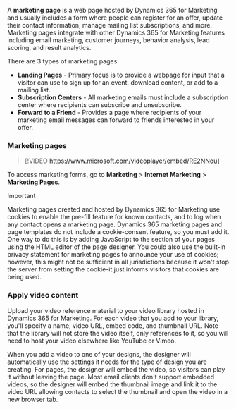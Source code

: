 A **marketing page** is a web page hosted by Dynamics 365 for Marketing and usually includes a form where people can register for an offer, update their contact information, manage mailing list subscriptions, and more. Marketing pages integrate with other Dynamics 365 for Marketing features including email marketing, customer journeys, behavior analysis, lead scoring, and result analytics.

There are 3 types of marketing pages:

- **Landing Pages** - Primary focus is to provide a webpage for input that a visitor can use to sign up for an event, download content, or add to a mailing list.
- **Subscription Centers** - All marketing emails must include a subscription center where recipients can subscribe and unsubscribe.
- **Forward to a Friend** - Provides a page where recipients of your marketing email messages can forward to friends interested in your offer.

### Marketing pages
>[!VIDEO https://www.microsoft.com/videoplayer/embed/RE2NNou]

To access marketing forms, go to **Marketing** > **Internet Marketing** > **Marketing Pages**.

> [!Important]
> Marketing pages created and hosted by Dynamics 365 for Marketing use cookies to enable the pre-fill feature for known contacts, and to log when any contact opens a marketing page. Dynamics 365 marketing pages and page templates do not include a cookie-consent feature, so you must add it. One way to do this is by adding JavaScript to the section of your pages using the HTML editor of the page designer. You could also use the built-in privacy statement for marketing pages to announce your use of cookies; however, this might not be sufficient in all jurisdictions because it won't stop the server from setting the cookie-it just informs visitors that cookies are being used.

### Apply video content

Upload your video reference material to your video library hosted in Dynamics 365 for Marketing. For each video that you add to your library, you'll specify a name, video URL, embed code, and thumbnail URL. Note that the library will not store the video itself, only references to it, so you will need to host your video elsewhere like YouTube or Vimeo.

When you add a video to one of your designs, the designer will automatically use the settings it needs for the type of design you are creating. For pages, the designer will embed the video, so visitors can play it without leaving the page. Most email clients don\'t support embedded videos, so the designer will embed the thumbnail image and link it to the video URL allowing contacts to select the thumbnail and open the video in a new browser tab.
